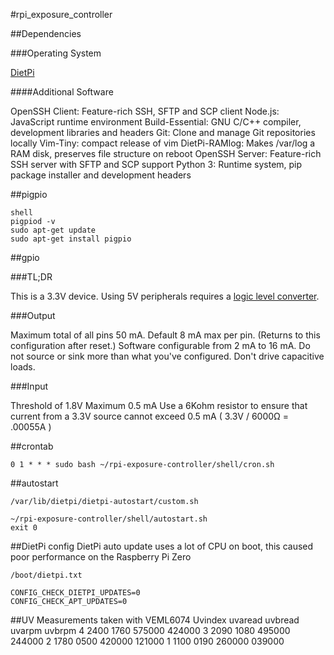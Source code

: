 #rpi_exposure_controller

##Dependencies

###Operating System

[DietPi](https://dietpi.com/)

####Additional Software

OpenSSH Client: Feature-rich SSH, SFTP and SCP client
Node.js: JavaScript runtime environment
Build-Essential: GNU C/C++ compiler, development libraries and headers
Git: Clone and manage Git repositories locally
Vim-Tiny: compact release of vim
DietPi-RAMlog: Makes /var/log a RAM disk, preserves file structure on reboot
OpenSSH Server: Feature-rich SSH server with SFTP and SCP support
Python 3: Runtime system, pip package installer and development headers

##pigpio

```
shell
pigpiod -v
sudo apt-get update
sudo apt-get install pigpio
```

##gpio

###TL;DR

This is a 3.3V device.
Using 5V peripherals requires a [logic level converter](https://www.adafruit.com/product/757).

###Output

Maximum total of all pins 50 mA.
Default 8 mA max per pin. (Returns to this configuration after reset.)
Software configurable from 2 mA to 16 mA. Do not source or sink more than what you've configured.
Don't drive capacitive loads.

###Input

Threshold of 1.8V
Maximum 0.5 mA
Use a 6Kohm resistor to ensure that current from a 3.3V source cannot exceed 0.5 mA
( 3.3V / 6000Ω = .00055A )

##crontab
```
0 1 * * * sudo bash ~/rpi-exposure-controller/shell/cron.sh
```

##autostart
```
/var/lib/dietpi/dietpi-autostart/custom.sh
```
```
~/rpi-exposure-controller/shell/autostart.sh
exit 0
```

##DietPi config
DietPi auto update uses a lot of CPU on boot, this caused poor performance on the Raspberry Pi Zero
```
/boot/dietpi.txt
```
```
CONFIG_CHECK_DIETPI_UPDATES=0
CONFIG_CHECK_APT_UPDATES=0
```

##UV Measurements taken with VEML6074
Uvindex	uvaread	uvbread	uvarpm	uvbrpm
4		2400	1760	575000	424000
3		2090	1080	495000	244000
2		1780	0500	420000	121000
1		1100	0190	260000	039000